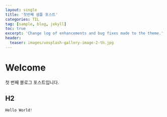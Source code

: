 ```yaml
---
layout: single
title: '첫번째 샘플 포스트'
categories: TIL
tag: [sample, blog, jekyll]
toc: true
excerpt: 'Change log of enhancements and bug fixes made to the theme.'
header:
  teaser: images/unsplash-gallery-image-2-th.jpg
---
```


# Welcome

첫 번째 블로그 포스트입니다.

## H2

```js
Hello World!
```
